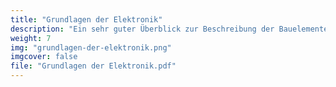 ```yaml
---
title: "Grundlagen der Elektronik"
description: "Ein sehr guter Überblick zur Beschreibung der Bauelemente von der WKO zum download. Vieles findet sich auch in unseren Beschreibungen wieder."
weight: 7
img: "grundlagen-der-elektronik.png"
imgcover: false
file: "Grundlagen der Elektronik.pdf"
---
```


